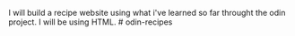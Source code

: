 I will build a recipe website using what i've learned so far throught the odin project. I will be using HTML. # odin-recipes
